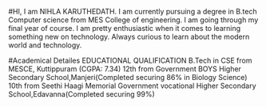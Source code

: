 #HI,
I am NIHLA KARUTHEDATH. I am currently pursuing a degree in B.tech Computer science from MES College of engineering. I am going through my final year of course. I am pretty enthusiastic when it comes to learning something new on technology. Always curious to learn about the modern world and technology.

#Academical Detailes
  EDUCATIONAL QUALIFICATION
  B.Tech in CSE from MESCE, Kuttippuram
  (CGPA: 7.34)
  12th from  Government BOYS Higher Secondary School,Manjeri(Completed securing 86% in Biology Science)
  10th from Seethi Haagi Memorial Government vocational Higher Secondary School,Edavanna(Completed securing 99%)
  
